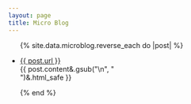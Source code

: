 ```yaml
---
layout: page
title: Micro Blog
---
```


<ul>
  {% site.data.microblog.reverse_each do |post| %}
    <li>
      <p><a href="{{ post.url }}" rel="noopener">{{ post.url }}</a><br>{{ post.content&.gsub("\n", "<br>")&.html_safe }}</p>
    </li>
  {% end %}
</ul>

<!-- If you have a lot of posts, you may want to consider adding [pagination](https://www.bridgetownrb.com/docs/content/pagination)! -->

